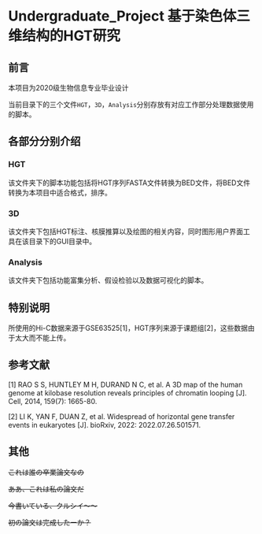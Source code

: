 # Undergraduate_Project  基于染色体三维结构的HGT研究

## 前言

本项目为2020级生物信息专业毕业设计

当前目录下的三个文件`HGT`，`3D`，`Analysis`分别存放有对应工作部分处理数据使用的脚本。

## 各部分分别介绍

### HGT

该文件夹下的脚本功能包括将HGT序列FASTA文件转换为BED文件，将BED文件转换为本项目中适合格式，排序。

### 3D

该文件夹下包括HGT标注、核膜推算以及绘图的相关内容，同时图形用户界面工具在该目录下的GUI目录中。

### Analysis

该文件夹下包括功能富集分析、假设检验以及数据可视化的脚本。

## 特别说明

所使用的Hi-C数据来源于GSE63525[1]，HGT序列来源于课题组[2]，这些数据由于太大而不能上传。

## 参考文献

[1] RAO S S, HUNTLEY M H, DURAND N C, et al. A 3D map of the human genome at kilobase resolution reveals principles of chromatin looping [J]. Cell, 2014, 159(7): 1665-80.

[2] LI K, YAN F, DUAN Z, et al. Widespread of horizontal gene transfer events in eukaryotes [J]. bioRxiv, 2022: 2022.07.26.501571.

## 其他

~~これは誰の卒業論文なの~~

~~ああ、これは私の論文だ~~

~~今書いている、クルシイ～～~~

~~初の論文は完成したーか？~~
